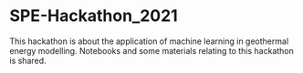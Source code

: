 # SPE-Hackathon_2021
This hackathon is about the application of machine learning in geothermal energy modelling. Notebooks and some materials relating to this hackathon is shared.
